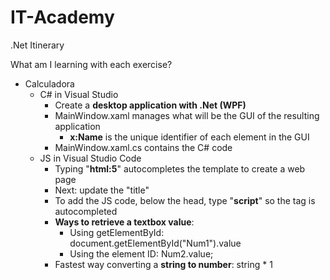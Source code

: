 # IT-Academy
.Net Itinerary

What am I learning with each exercise?

- Calculadora
	- C# in Visual Studio
		- Create a <strong>desktop application with .Net (WPF)</strong>
		- MainWindow.xaml manages what will be the GUI of the resulting application
			- <strong>x:Name</strong> is the unique identifier of each element in the GUI
		- MainWindow.xaml.cs contains the C# code
	- JS in Visual Studio Code
		- Typing "<strong>html:5</strong>" autocompletes the template to create a web page
		- Next: update the "title"
		- To add the JS code, below the head, type "<strong>script</strong>" so the tag is autocompleted
		- <strong>Ways to retrieve a textbox value</strong>:
			- Using getElementById: document.getElementById("Num1").value
			- Using the element ID: Num2.value;
		- Fastest way converting a <strong>string to number</strong>: string * 1
